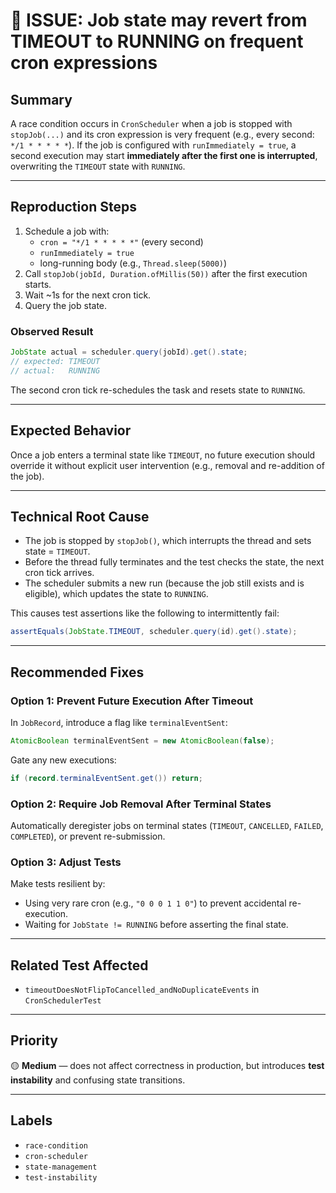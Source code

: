 # 🐞 ISSUE: Job state may revert from TIMEOUT to RUNNING on frequent cron expressions

## Summary

A race condition occurs in `CronScheduler` when a job is stopped with `stopJob(...)` and its cron expression is very frequent (e.g., every second: `*/1 * * * * *`). If the job is configured with `runImmediately = true`, a second execution may start **immediately after the first one is interrupted**, overwriting the `TIMEOUT` state with `RUNNING`.

---

## Reproduction Steps

1. Schedule a job with:
   - `cron = "*/1 * * * * *"` (every second)
   - `runImmediately = true`
   - long-running body (e.g., `Thread.sleep(5000)`)
2. Call `stopJob(jobId, Duration.ofMillis(50))` after the first execution starts.
3. Wait ~1s for the next cron tick.
4. Query the job state.

### Observed Result
```java
JobState actual = scheduler.query(jobId).get().state;
// expected: TIMEOUT
// actual:   RUNNING
```

The second cron tick re-schedules the task and resets state to `RUNNING`.

---

## Expected Behavior

Once a job enters a terminal state like `TIMEOUT`, no future execution should override it without explicit user intervention (e.g., removal and re-addition of the job).

---

## Technical Root Cause

- The job is stopped by `stopJob()`, which interrupts the thread and sets state = `TIMEOUT`.
- Before the thread fully terminates and the test checks the state, the next cron tick arrives.
- The scheduler submits a new run (because the job still exists and is eligible), which updates the state to `RUNNING`.

This causes test assertions like the following to intermittently fail:
```java
assertEquals(JobState.TIMEOUT, scheduler.query(id).get().state);
```

---

## Recommended Fixes

### Option 1: Prevent Future Execution After Timeout
In `JobRecord`, introduce a flag like `terminalEventSent`:
```java
AtomicBoolean terminalEventSent = new AtomicBoolean(false);
```
Gate any new executions:
```java
if (record.terminalEventSent.get()) return;
```

### Option 2: Require Job Removal After Terminal States
Automatically deregister jobs on terminal states (`TIMEOUT`, `CANCELLED`, `FAILED`, `COMPLETED`), or prevent re-submission.

### Option 3: Adjust Tests
Make tests resilient by:
- Using very rare cron (e.g., `"0 0 0 1 1 0"`) to prevent accidental re-execution.
- Waiting for `JobState != RUNNING` before asserting the final state.

---

## Related Test Affected

- `timeoutDoesNotFlipToCancelled_andNoDuplicateEvents` in `CronSchedulerTest`

---

## Priority

🟡 **Medium** — does not affect correctness in production, but introduces **test instability** and confusing state transitions.

---

## Labels

- `race-condition`
- `cron-scheduler`
- `state-management`
- `test-instability`

